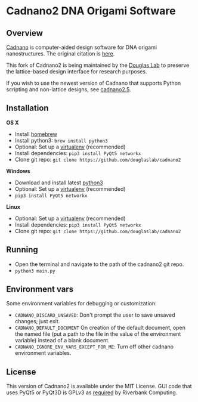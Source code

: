 # Cadnano2 DNA Origami Software

## Overview
[Cadnano](http://cadnano.org/) is computer-aided design software for DNA origami nanostructures. The original citation is [here](https://academic.oup.com/nar/article/37/15/5001/2409858).

This fork of Cadnano2 is being maintained by the [Douglas Lab](http://bionano.ucsf.edu/) to preserve the lattice-based design interface for research purposes.

If you wish to use the newest version of Cadnano that supports Python scripting and non-lattice designs, see [cadnano2.5](https://github.com/cadnano/cadnano2.5/).

## Installation

**OS X**
* Install [homebrew](https://brew.sh/)
* Install python3: `brew install python3`
* Optional: Set up a [virtualenv](http://cadnano.readthedocs.io/en/master/virtualenv.html) (recommended)
* Install dependencies: `pip3 install PyQt5 networkx`
* Clone git repo: `git clone https://github.com/douglaslab/cadnano2`

**Windows**
* Download and install latest [python3](https://www.python.org/downloads/)
* Optional: Set up a [virtualenv](http://cadnano.readthedocs.io/en/master/virtualenv.html) (recommended)
* `pip3 install PyQt5 networkx`

**Linux**
* Optional: Set up a [virtualenv](http://cadnano.readthedocs.io/en/master/virtualenv.html) (recommended)
* Install dependencies: `pip3 install PyQt5 networkx`
* Clone git repo: `git clone https://github.com/douglaslab/cadnano2`

## Running
* Open the terminal and navigate to the path of the cadnano2 git repo.
* `python3 main.py`

## Environment vars

Some environment variables for debugging or customization:

* `CADNANO_DISCARD_UNSAVED`: Don't prompt the user to save unsaved changes; just exit.
* `CADNANO_DEFAULT_DOCUMENT` On creation of the default document, open the named file (put a path to the file in the value of the environment variable) instead of a blank document.
* `CADNANO_IGNORE_ENV_VARS_EXCEPT_FOR_ME`: Turn off other cadnano environment variables.

## License

This version of Cadnano2 is available under the MIT License.
GUI code that uses PyQt5 or PyQt3D is GPLv3 as [required](http://pyqt.sourceforge.net/Docs/PyQt5/introduction.html#license) by Riverbank Computing.
